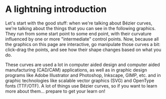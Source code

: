 # A lightning introduction

Let's start with the good stuff: when we're talking about Bézier curves, we're talking about the things that you can see in the following graphics. They run from some start point to some end point, with their curvature influenced by one or more "intermediate" control points. Now, because all the graphics on this page are interactive, go manipulate those curves a bit: click-drag the points, and see how their shape changes based on what you do.

<div class="figure">
  <graphics-element title="A quadratic Bézier curve" width="275" height="275" src="./quadratic.js"></graphics-element>
  <graphics-element title="A cubic Bézier curve" width="275" height="275" src="./cubic.js"></graphics-element>
</div>

These curves are used a lot in computer aided design and computer aided manufacturing (CAD/CAM) applications, as well as in graphic design programs like Adobe Illustrator and Photoshop, Inkscape, GIMP, etc. and in graphic technologies like scalable vector graphics (SVG) and OpenType fonts (TTF/OTF). A lot of things use Bézier curves, so if you want to learn more about them... prepare to get your learn on!
